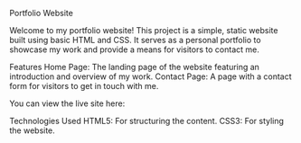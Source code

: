 Portfolio Website

Welcome to my portfolio website!
This project is a simple, static website built using basic HTML and CSS. It serves as a personal portfolio to showcase my work and provide a means for visitors to contact me.

Features
Home Page: The landing page of the website featuring an introduction and overview of my work.
Contact Page: A page with a contact form for visitors to get in touch with me.

You can view the live site here: 

Technologies Used
HTML5: For structuring the content.
CSS3: For styling the website.
